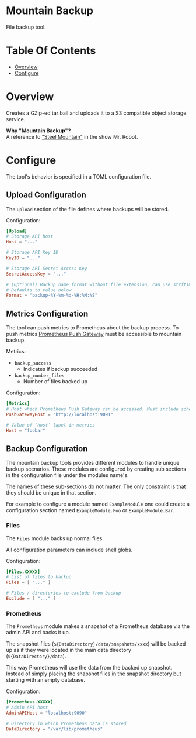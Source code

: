 # Mountain Backup
File backup tool.

# Table Of Contents
- [Overview](#overview)
- [Configure](#configure)

# Overview
Creates a GZip-ed tar ball and uploads it to a S3 compatible object 
storage service.

**Why "Mountain Backup"?**  
A reference to 
["Steel Mountain"](https://mrrobot.fandom.com/wiki/Steel_Mountain) in the show
Mr. Robot.  

# Configure
The tool's behavior is specified in a TOML configuration file.  

## Upload Configuration
The `Upload` section of the file defines where backups will be stored.  

Configuration:

```toml
[Upload]
# Storage API host
Host = "..."

# Storage API Key ID
KeyID = "..."

# Storage API Secret Access Key
SecretAccessKey = "..."

# (Optional) Backup name format without file extension, can use strftime symbols
# Defaults to value below
Format = "backup-%Y-%m-%d-%H:%M:%S"
```

## Metrics Configuration
The tool can push metrics to Prometheus about the backup process. To push metrics 
[Prometheus Push Gateway](https://github.com/prometheus/pushgateway) must be accessible to mountain backup.

Metrics:

- `backup_success`
    - Indicates if backup succeeded
- `backup_number_files`
    - Number of files backed up

Configuration:

```toml
[Metrics]
# Host which Prometheus Push Gateway can be accessed. Must include scheme
PushGatewayHost = "http://localhost:9091"

# Value of `host` label in metrics
Host = "foobar"
```

## Backup Configuration
The mountain backup tools provides different modules to handle unique 
backup scenarios. These modules are configured by creating sub sections in the 
configuration file under the modules name's.  

The names of these sub-sections do not matter. The only constraint is that they 
should be unique in that section.  

For example to configure a module named `ExampleModule` one could create a 
configuration section named `ExampleModule.Foo` or `ExampleModule.Bar`.

### Files
The `Files` module backs up normal files.  

All configuration parameters can include shell globs.

Configuration:

```toml
[Files.XXXXX]
# List of files to backup
Files = [ "..." ]

# Files / directories to exclude from backup
Exclude = [ "..." ]
```

### Prometheus
The `Prometheus` module makes a snapshot of a Prometheus database via the 
admin API and backs it up.  

The snapshot files (`${DataDirectory}/data/snapshots/xxxx`) will be backed up 
as if they were located in the main data directory (`${DataDirectory}/data`).

This way Prometheus will use the data from the backed up snapshot. Instead of 
simply placing the snapshot files in the snapshot directory but starting with 
an empty database.

Configuration:

```toml
[Prometheus.XXXXX]
# Admin API host
AdminAPIHost = "localhost:9090"

# Directory in which Prometheus data is stored
DataDirectory = "/var/lib/prometheus"
```
